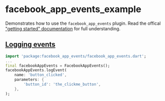# facebook_app_events_example

Demonstrates how to use the `facebook_app_events` plugin. Read the offical ["getting started" documentation](https://developers.facebook.com/docs/app-events/getting-started-app-events-android#custom-events) for full understanding.

## [Logging events](https://developers.facebook.com/docs/reference/androidsdk/current/facebook/com/facebook/appevents/appeventslogger.html/)

```dart
import 'package:facebook_app_events/facebook_app_events.dart';
...
final facebookAppEvents = FacebookAppEvents();
facebookAppEvents.logEvent(
    name: 'button_clicked',
    parameters: {
        'button_id': 'the_clickme_button',
    },
);
```

